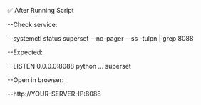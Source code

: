 ✅ After Running Script

--Check service:

--systemctl status superset --no-pager
--ss -tulpn | grep 8088


--Expected:

--LISTEN 0.0.0.0:8088 python ... superset


--Open in browser:

--http://YOUR-SERVER-IP:8088
